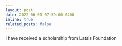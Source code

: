 ```yaml
---
layout: post
date: 2022-06-01 07:59:00-0400
inline: true
related_posts: false
---
```


I have received a scholarship from Latsis Foundation